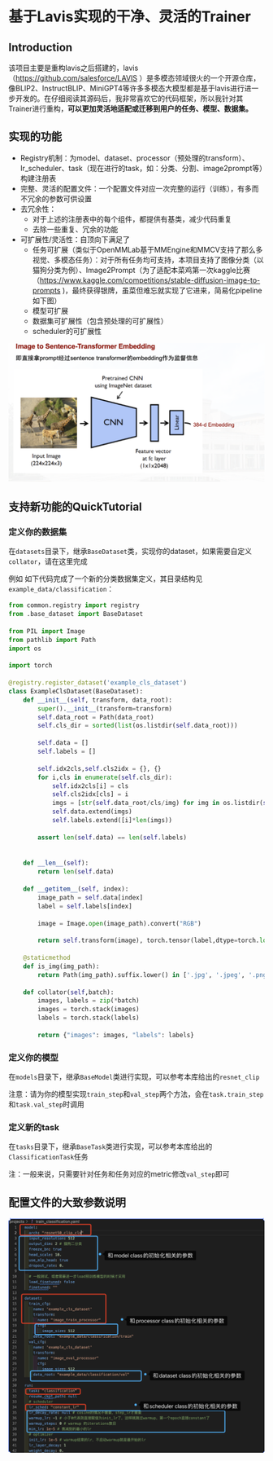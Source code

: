 # 基于Lavis实现的干净、灵活的Trainer

## Introduction

该项目主要是重构lavis之后搭建的，lavis（https://github.com/salesforce/LAVIS ）是多模态领域很火的一个开源仓库，像BLIP2、InstructBLIP、MiniGPT4等许多多模态大模型都是基于lavis进行进一步开发的。在仔细阅读其源码后，我非常喜欢它的代码框架，所以我针对其Trainer进行重构，**可以更加灵活地适配或迁移到用户的任务、模型、数据集。**



## 实现的功能

- Registry机制：为model、dataset、processor（预处理的transform）、lr_scheduler、task（现在进行的task，如：分类、分割、image2prompt等）构建注册表
- 完整、灵活的配置文件：一个配置文件对应一次完整的运行（训练），有多而不冗余的参数可供设置
- 去冗余性：
    - 对于上述的注册表中的每个组件，都提供有基类，减少代码重复
    - 去除一些重复、冗余的功能
- 可扩展性/灵活性：自顶向下满足了
    - 任务可扩展（类似于OpenMMLab基于MMEngine和MMCV支持了那么多视觉、多模态任务）：对于所有任务均可支持，本项目支持了图像分类（以猫狗分类为例）、Image2Prompt（为了适配本菜鸡第一次kaggle比赛（https://www.kaggle.com/competitions/stable-diffusion-image-to-prompts )，最终获得银牌，虽菜但难忘就实现了它进来，简易化pipeline如下图）
    - 模型可扩展
    - 数据集可扩展性（包含预处理的可扩展性）
    - scheduler的可扩展性

![Image2Prompt的pipeline](./assets/image-20231205192847950.png)



## 支持新功能的QuickTutorial

### 定义你的数据集

在`datasets`目录下，继承`BaseDataset`类，实现你的dataset，如果需要自定义`collator`，请在这里完成

例如 如下代码完成了一个新的分类数据集定义，其目录结构见`example_data/classification`：

```python
from common.registry import registry
from .base_dataset import BaseDataset

from PIL import Image
from pathlib import Path
import os

import torch

@registry.register_dataset('example_cls_dataset')
class ExampleClsDataset(BaseDataset):
    def __init__(self, transform, data_root):
        super().__init__(transform=transform)
        self.data_root = Path(data_root)
        self.cls_dir = sorted(list(os.listdir(self.data_root)))

        self.data = []
        self.labels = []

        self.idx2cls,self.cls2idx = {}, {}
        for i,cls in enumerate(self.cls_dir):
            self.idx2cls[i] = cls
            self.cls2idx[cls] = i
            imgs = [str(self.data_root/cls/img) for img in os.listdir(self.data_root/cls) if self.is_img(img)]
            self.data.extend(imgs)
            self.labels.extend([i]*len(imgs))

        assert len(self.data) == len(self.labels)


    def __len__(self):
        return len(self.data)

    def __getitem__(self, index):
        image_path = self.data[index]
        label = self.labels[index]

        image = Image.open(image_path).convert("RGB")

        return self.transform(image), torch.tensor(label,dtype=torch.long)

    @staticmethod
    def is_img(img_path):
        return Path(img_path).suffix.lower() in ['.jpg', '.jpeg', '.png']

    def collator(self,batch):
        images, labels = zip(*batch)
        images = torch.stack(images)
        labels = torch.stack(labels)

        return {"images": images, "labels": labels}
```



### 定义你的模型

在`models`目录下，继承`BaseModel`类进行实现，可以参考本库给出的`resnet_clip`

注意：请为你的模型实现`train_step`和`val_step`两个方法，会在`task.train_step`和`task.val_step`时调用



### 定义新的task

在`tasks`目录下，继承`BaseTask`类进行实现，可以参考本库给出的`ClassificationTask`任务

注：一般来说，只需要针对任务和任务对应的metric修改`val_step`即可

## 配置文件的大致参数说明

![image-20231205193009428](./assets/image-20231205193009428.png)